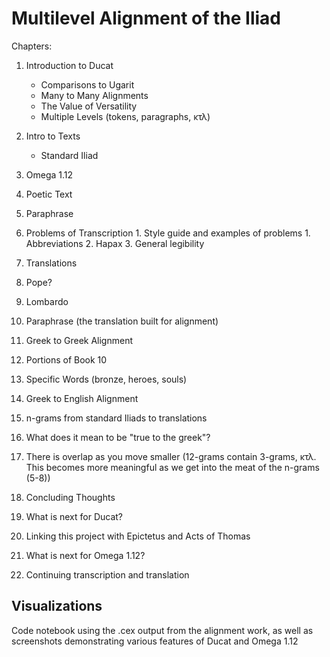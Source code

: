 # Multilevel Alignment of the Iliad

Chapters:
 
 1. Introduction to Ducat
       
       - Comparisons to Ugarit
       - Many to Many Alignments
       - The Value of Versatility
       - Multiple Levels (tokens, paragraphs, κτλ)
 2. Intro to Texts
       - Standard Iliad
  2. Omega 1.12
   1. Poetic Text
   2. Paraphrase
   3. Problems of Transcription
    1. Style guide and examples of problems
     1. Abbreviations
     2. Hapax
     3. General legibility
  3. Translations
   1. Pope?
   2. Lombardo
   3. Paraphrase (the translation built for alignment)
 3. Greek to Greek Alignment
  1. Portions of Book 10
  2. Specific Words (bronze, heroes, souls)
 4. Greek to English Alignment
  1. n-grams from standard Iliads to translations
  2. What does it mean to be "true to the greek"?
  3. There is overlap as you move smaller (12-grams contain 3-grams, κτλ. This becomes more meaningful as we get into the meat of the n-grams (5-8))
 5. Concluding Thoughts
  1. What is next for Ducat?
   1. Linking this project with Epictetus and Acts of Thomas
  1. What is next for Omega 1.12?
   1. Continuing transcription and translation
   
 ## Visualizations
 Code notebook using the .cex output from the alignment work, as well as screenshots demonstrating various features of Ducat and Omega 1.12
   
 
